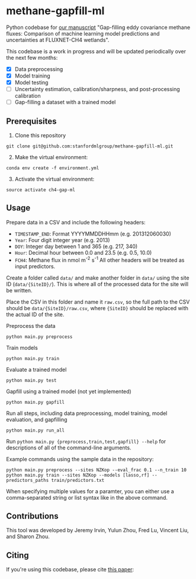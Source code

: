 # methane-gapfill-ml
Python codebase for [our manuscript](https://authors.elsevier.com/a/1dNxrcFXJZ1gC) "Gap-filling eddy covariance methane fluxes: Comparison of machine learning model predictions and uncertainties at FLUXNET-CH4 wetlands".

This codebase is a work in progress and will be updated periodically over the next few months:
- [X] Data preprocessing
- [X] Model training
- [X] Model testing
- [ ] Uncertainty estimation, calibration/sharpness, and post-processing calibration
- [ ] Gap-filling a dataset with a trained model

## Prerequisites
1. Clone this repository
```Shell
git clone git@github.com:stanfordmlgroup/methane-gapfill-ml.git
```

2. Make the virtual environment:

```Shell
conda env create -f environment.yml
```

3. Activate the virtual environment:

```Shell
source activate ch4-gap-ml
```

## Usage 
Prepare data in a CSV and include the following headers:
- `TIMESTAMP_END`: Format YYYYMMDDHHmm (e.g. 201312060030)
- `Year`: Four digit integer year (e.g. 2013)
- `DOY`: Integer day between 1 and 365 (e.g. 217, 340)
- `Hour`: Decimal hour between 0.0 and 23.5 (e.g. 0.5, 10.0)
- `FCH4`: Methane flux in nmol m<sup>-2</sup> s<sup>-1</sup>
All other headers will be treated as input predictors.

Create a folder called `data/` and make another folder in `data/`
using the site ID (`data/{SiteID}/`). This is where all of the processed
data for the site will be written.

Place the CSV in this folder and name it `raw.csv`, so the full path to the
CSV should be `data/{SiteID}/raw.csv`, where `{SiteID}` should be replaced
with the actual ID of the site.

Preprocess the data
```Shell
python main.py preprocess
```

Train models
```Shell
python main.py train
```

Evaluate a trained model
```Shell
python main.py test
```

Gapfill using a trained model (not yet implemented)
```Shell
python main.py gapfill
```

Run all steps, including data preprocessing, model training, model evaluation, and gapfilling
```Shell
python main.py run_all
```

Run `python main.py {preprocess,train,test,gapfill} --help` for descriptions of all of the command-line arguments.

Example commands using the sample data in the repository:
```Shell
python main.py preprocess --sites NZKop --eval_frac 0.1 --n_train 10
python main.py train --sites NZKop --models [lasso,rf] --predictors_paths train/predictors.txt
```
When specifying multiple values for a paramter, you can either use a comma-separated string or list syntax like in the above command.

## Contributions
This tool was developed by Jeremy Irvin, Yulun Zhou, Fred Lu, Vincent Liu, and Sharon Zhou.

## Citing
If you're using this codebase, please cite [this paper](https://authors.elsevier.com/a/1dNxrcFXJZ1gC):

